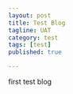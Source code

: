 ```yaml
---
layout: post
title: Test Blog
tagline: UAT
category: test
tags: [test]
published: true

---
```

first test blog